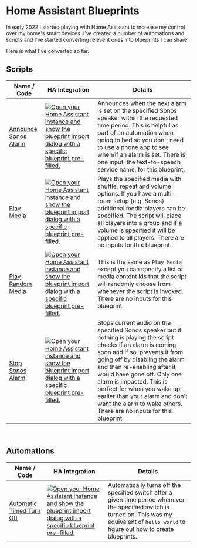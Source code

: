 # Home Assistant Blueprints
In early 2022 I started playing with Home Assistant to increase my control over my home's smart devices. I've created a number of automations and scripts and I've started converting relevent ones into blueprints I can share. 

Here is what I've converted so far.

## Scripts
| Name / Code | HA Integration | Details |
| --- | --- | --- |
| [Announce Sonos Alarm](https://github.com/Talvish/home-assistant-blueprints/blob/main/script/stop_sonos_alarm.yaml) | [![Open your Home Assistant instance and show the blueprint import dialog with a specific blueprint pre-filled.](https://my.home-assistant.io/badges/blueprint_import.svg)](https://my.home-assistant.io/redirect/blueprint_import/?blueprint_url=https%3A%2F%2Fgithub.com%2FTalvish%2Fhome-assistant-blueprints%2Fblob%2Fmain%2Fscript%2Fannounce_sonos_alarm.yaml) | Announces when the next alarm is set on the specified Sonos speaker within the requested time period. This is helpful as part of an automation when going to bed so you don't need to use a phone app to see when/if an alarm is set. There is one input, the text-to-speech service name, for this blueprint. |
| [Play Media](https://github.com/Talvish/home-assistant-blueprints/blob/main/script/play_media.yaml) | [![Open your Home Assistant instance and show the blueprint import dialog with a specific blueprint pre-filled.](https://my.home-assistant.io/badges/blueprint_import.svg)](https://my.home-assistant.io/redirect/blueprint_import/?blueprint_url=https%3A%2F%2Fgithub.com%2FTalvish%2Fhome-assistant-blueprints%2Fblob%2Fmain%2Fscript%2Fplay_media.yaml) | Plays the specified media with shuffle, repeat and volume options. If you have a multi-room setup (e.g. Sonos) additional media players can be specified. The script will place all players into a group and if a volume is specified it will be applied to all players. There are no inputs for this blueprint. |
| [Play Random Media](https://github.com/Talvish/home-assistant-blueprints/blob/main/script/play_random_media.yaml) | [![Open your Home Assistant instance and show the blueprint import dialog with a specific blueprint pre-filled.](https://my.home-assistant.io/badges/blueprint_import.svg)](https://my.home-assistant.io/redirect/blueprint_import/?blueprint_url=https%3A%2F%2Fgithub.com%2FTalvish%2Fhome-assistant-blueprints%2Fblob%2Fmain%2Fscript%2Fplay_random_media.yaml) | This is the same as `Play Media` except you can specify a list of media content ids that the script will randomly choose from whenever the script is invoked. There are no inputs for this blueprint. |
| [Stop Sonos Alarm](https://github.com/Talvish/home-assistant-blueprints/blob/main/script/stop_sonos_alarm.yaml) | [![Open your Home Assistant instance and show the blueprint import dialog with a specific blueprint pre-filled.](https://my.home-assistant.io/badges/blueprint_import.svg)](https://my.home-assistant.io/redirect/blueprint_import/?blueprint_url=https%3A%2F%2Fgithub.com%2FTalvish%2Fhome-assistant-blueprints%2Fblob%2Fmain%2Fscript%2Fstop_sonos_alarm.yaml) | Stops current audio on the specified Sonos speaker but if nothing is playing the script checks if an alarm is coming soon and if so, prevents it from going off by disabling the alarm and then re-enabling after it would have gone off. Only one alarm is impacted. This is perfect for when you wake up earlier than your alarm and don't want the alarm to wake others. There are no inputs for this blueprint. |

&nbsp;
## Automations

| Name / Code | HA Integration | Details |
| --- | --- | --- |
| [Automatic Timed Turn Off](https://github.com/Talvish/home-assistant-blueprints/blob/main/automation/timed_turn_off.yaml) | [![Open your Home Assistant instance and show the blueprint import dialog with a specific blueprint pre-filled.](https://my.home-assistant.io/badges/blueprint_import.svg)](https://my.home-assistant.io/redirect/blueprint_import/?blueprint_url=https%3A%2F%2Fgithub.com%2FTalvish%2Fhome-assistant-blueprints%2Fblob%2Fmain%2Fautomation%2Ftimed_turn_off.yaml) | Automatically turns off the specified switch after a given time period whenever the specified switch is turned on. This was my equivalent of `hello world` to figure out how to create blueprints. |
